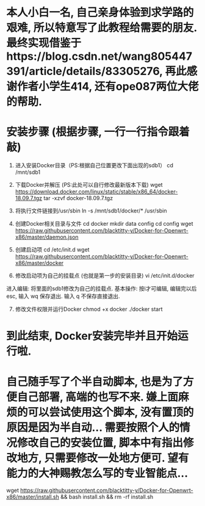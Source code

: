# 本人小白一名, 自己亲身体验到求学路的艰难, 所以特意写了此教程给需要的朋友. 最终实现借鉴于https://blog.csdn.net/wang805447391/article/details/83305276, 再此感谢作者小学生414, 还有ope087两位大佬的帮助. 

# 安装步骤 (根据步骤, 一行一行指令跟着敲)
1. 进入安装Docker目录（PS:根据自己位置更改下面出现的sdb1）
cd /mnt/sdb1

2. 下载Docker并解压 (PS:此处可以自行修改最新版本下载)
wget https://download.docker.com/linux/static/stable/x86_64/docker-18.09.7.tgz
tar -xzvf docker-18.09.7.tgz

3. 将执行文件链接到/usr/sbin
ln -s /mnt/sdb1/docker/* /usr/sbin

4. 创建Docker相关目录与文件
cd docker
mkdir data config
cd config
wget https://raw.githubusercontent.com/blacktitty-y/Docker-for-Openwrt-x86/master/daemon.json

5. 创建启动项
cd /etc/init.d
wget https://raw.githubusercontent.com/blacktitty-y/Docker-for-Openwrt-x86/master/docker

6. 修改启动项为自己的挂载点 (也就是第一步的安装目录)
vi /etc/init.d/docker

进入编辑: 将里面的sdb1修改为自己的挂载点. 
基本操作: 按i才可编辑, 编辑完以后esc, 输入 wq 保存退出. 输入 q 不保存直接退出.

7. 修改文件权限并运行Docker
chmod +x docker
./docker start

# 到此结束, Docker安装完毕并且开始运行啦.



# 自己随手写了个半自动脚本, 也是为了方便自己部署, 高端的也写不来. 嫌上面麻烦的可以尝试使用这个脚本, 没有置顶的原因是因为半自动... 需要按照个人的情况修改自己的安装位置, 脚本中有指出修改地方, 只需要修改一处地方便可. 望有能力的大神赐教怎么写的专业智能点...
wget https://raw.githubusercontent.com/blacktitty-y/Docker-for-Openwrt-x86/master/install.sh && bash install.sh && rm -rf install.sh
